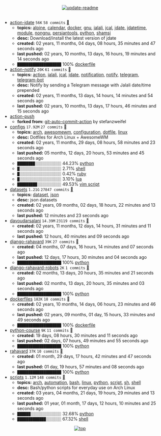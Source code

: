 <div align="center">
<a href="https://github.com/davoudarsalani/davoudarsalani/actions/workflows/update-readme.yml">
<img alt="update-readme" src="https://github.com/davoudarsalani/davoudarsalani/actions/workflows/update-readme.yml/badge.svg">
</a>
</div>
<div align="center">
</div>
<br>

* [action-jdate](https://github.com/davoudarsalani/action-jdate) `56K` `58 commits` [](https://api.github.com/repos/davoudarsalani/action-jdate/zipball)
	+ __topics:__ [alpine](https://github.com/topics/alpine), [calendar](https://github.com/topics/calendar), [docker](https://github.com/topics/docker), [gnu](https://github.com/topics/gnu), [jalali](https://github.com/topics/jalali), [jcal](https://github.com/topics/jcal), [jdate](https://github.com/topics/jdate), [jdatetime](https://github.com/topics/jdatetime), [module](https://github.com/topics/module), [nongnu](https://github.com/topics/nongnu), [persiantools](https://github.com/topics/persiantools), [python](https://github.com/topics/python), [shamsi](https://github.com/topics/shamsi)
	+ __desc:__ Download/install the latest version of jdate
	+ __created:__ 02 years, 11 months, 04 days, 08 hours, 35 minutes and 47 seconds ago
	+ __last pushed:__ 02 years, 10 months, 13 days, 16 hours, 19 minutes and 14 seconds ago
	+ `████████████████████`  100% [dockerfile](https://github.com/topics/dockerfile)
* [action-notify](https://github.com/davoudarsalani/action-notify) `20K` `61 commits` [](https://api.github.com/repos/davoudarsalani/action-notify/zipball)
	+ __topics:__ [action](https://github.com/topics/action), [jalali](https://github.com/topics/jalali), [jcal](https://github.com/topics/jcal), [jdate](https://github.com/topics/jdate), [notification](https://github.com/topics/notification), [notify](https://github.com/topics/notify), [telegram](https://github.com/topics/telegram), [telegram-bot](https://github.com/topics/telegram-bot)
	+ __desc:__ Notify by sending a Telegram message with Jalali date/time prepended
	+ __created:__ 02 years, 11 months, 13 days, 14 hours, 14 minutes and 54 seconds ago
	+ __last pushed:__ 02 years, 10 months, 13 days, 17 hours, 46 minutes and 15 seconds ago
* [action-push](https://github.com/davoudarsalani/action-push)
	+ __forked from:__ [git-auto-commit-action](https://github.com/stefanzweifel/git-auto-commit-action) by stefanzweifel
* [configs](https://github.com/davoudarsalani/configs) `17.92M` `27 commits` [](https://api.github.com/repos/davoudarsalani/configs/zipball)
	+ __topics:__ [arch](https://github.com/topics/arch), [awesomewm](https://github.com/topics/awesomewm), [configuration](https://github.com/topics/configuration), [dotfile](https://github.com/topics/dotfile), [linux](https://github.com/topics/linux)
	+ __desc:__ Dotfiles for Arch Linux + AwesomeWM
	+ __created:__ 02 years, 11 months, 29 days, 08 hours, 58 minutes and 23 seconds ago
	+ __last pushed:__ 05 months, 12 days, 20 hours, 53 minutes and 45 seconds ago
	+ `████████░░░░░░░░░░░░`  44.23% [python](https://github.com/topics/python)
	+ `█░░░░░░░░░░░░░░░░░░░`  2.71% [shell](https://github.com/topics/shell)
	+ `█░░░░░░░░░░░░░░░░░░░`  0.42% [ruby](https://github.com/topics/ruby)
	+ `█░░░░░░░░░░░░░░░░░░░`  3.10% [lua](https://github.com/topics/lua)
	+ `█████████░░░░░░░░░░░`  49.53% [vim script](https://github.com/topics/vim%20script)
* [datasets](https://github.com/davoudarsalani/datasets) `1.21G` `27847 commits` [](https://api.github.com/repos/davoudarsalani/datasets/zipball)
	+ __topics:__ [dataset](https://github.com/topics/dataset), [json](https://github.com/topics/json)
	+ __desc:__ json datasets
	+ __created:__ 02 years, 09 months, 02 days, 18 hours, 22 minutes and 13 seconds ago
	+ __last pushed:__ 12 minutes and 23 seconds ago
* [davoudarsalani](https://github.com/davoudarsalani/davoudarsalani) `14.39M` `23119 commits` [](https://api.github.com/repos/davoudarsalani/davoudarsalani/zipball)
	+ __created:__ 02 years, 11 months, 12 days, 14 hours, 31 minutes and 11 seconds ago
	+ __last pushed:__ 12 hours, 40 minutes and 09 seconds ago
* [django-rahavard](https://github.com/davoudarsalani/django-rahavard) `39K` `27 commits` [](https://api.github.com/repos/davoudarsalani/django-rahavard/zipball)
	+ __created:__ 04 months, 07 days, 16 hours, 14 minutes and 07 seconds ago
	+ __last pushed:__ 12 days, 17 hours, 30 minutes and 04 seconds ago
	+ `████████████████████`  100% [python](https://github.com/topics/python)
* [django-rahavard-robots](https://github.com/davoudarsalani/django-rahavard-robots) `2K` `1 commits` [](https://api.github.com/repos/davoudarsalani/django-rahavard-robots/zipball)
	+ __created:__ 02 months, 13 days, 20 hours, 35 minutes and 21 seconds ago
	+ __last pushed:__ 02 months, 13 days, 20 hours, 35 minutes and 03 seconds ago
	+ `████████████████████`  100% [python](https://github.com/topics/python)
* [dockerfiles](https://github.com/davoudarsalani/dockerfiles) `182K` `18 commits` [](https://api.github.com/repos/davoudarsalani/dockerfiles/zipball)
	+ __created:__ 02 years, 10 months, 14 days, 06 hours, 23 minutes and 46 seconds ago
	+ __last pushed:__ 02 years, 09 months, 01 day, 15 hours, 33 minutes and 49 seconds ago
	+ `████████████████████`  100% [dockerfile](https://github.com/topics/dockerfile)
* [python-course](https://github.com/davoudarsalani/python-course) `9K` `11 commits` [](https://api.github.com/repos/davoudarsalani/python-course/zipball)
	+ __created:__ 19 days, 08 hours, 30 minutes and 11 seconds ago
	+ __last pushed:__ 02 days, 07 hours, 49 minutes and 55 seconds ago
	+ `████████████████████`  100% [python](https://github.com/topics/python)
* [rahavard](https://github.com/davoudarsalani/rahavard) `37K` `10 commits` [](https://api.github.com/repos/davoudarsalani/rahavard/zipball)
	+ __created:__ 01 month, 29 days, 17 hours, 42 minutes and 47 seconds ago
	+ __last pushed:__ 01 day, 19 hours, 57 minutes and 08 seconds ago
	+ `████████████████████`  100% [python](https://github.com/topics/python)
* [scripts](https://github.com/davoudarsalani/scripts) `1.12M` `148 commits` [](https://api.github.com/repos/davoudarsalani/scripts/zipball)
	+ __topics:__ [arch](https://github.com/topics/arch), [automation](https://github.com/topics/automation), [bash](https://github.com/topics/bash), [linux](https://github.com/topics/linux), [python](https://github.com/topics/python), [script](https://github.com/topics/script), [sh](https://github.com/topics/sh), [shell](https://github.com/topics/shell)
	+ __desc:__ Bash/python scripts for everyday use on Arch Linux
	+ __created:__ 03 years, 04 months, 21 days, 19 hours, 29 minutes and 13 seconds ago
	+ __last pushed:__ 01 year, 01 month, 17 days, 12 hours, 10 minutes and 25 seconds ago
	+ `██████░░░░░░░░░░░░░░`  32.68% [python](https://github.com/topics/python)
	+ `█████████████░░░░░░░`  67.32% [shell](https://github.com/topics/shell)
<div align="center">
<a href='https://github.com/davoudarsalani/davoudarsalani#readme'>
<img alt='top' src='https://img.shields.io/badge/TOP-grey'>
</a>
</div>
